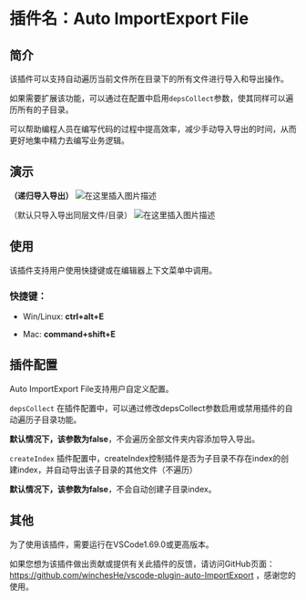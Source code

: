 # 插件名：Auto ImportExport File

## 简介
该插件可以支持自动遍历当前文件所在目录下的所有文件进行导入和导出操作。

如果需要扩展该功能，可以通过在配置中启用`depsCollect`参数，使其同样可以遍历所有的子目录。

可以帮助编程人员在编写代码的过程中提高效率，减少手动导入导出的时间，从而更好地集中精力去编写业务逻辑。

## 演示
**（递归导入导出）**
![在这里插入图片描述](https://img-blog.csdnimg.cn/a414d33bd2a94ac8bff6a6817980280c.gif)

（默认只导入导出同层文件/目录）
![在这里插入图片描述](https://img-blog.csdnimg.cn/a7cbd8f7993c43f4994541edfbdc808e.gif)

## 使用
该插件支持用户使用快捷键或在编辑器上下文菜单中调用。

### 快捷键：

- Win/Linux: **ctrl+alt+E**

- Mac: **command+shift+E**

## 插件配置
Auto ImportExport File支持用户自定义配置。

`depsCollect`
在插件配置中，可以通过修改depsCollect参数启用或禁用插件的自动遍历子目录功能。

**默认情况下，该参数为false**，不会遍历全部文件夹内容添加导入导出。

`createIndex`
插件配置中，createIndex控制插件是否为子目录不存在index的创建index，并自动导出该子目录的其他文件（不遍历）

**默认情况下，该参数为false**，不会自动创建子目录index。

## 其他
为了使用该插件，需要运行在VSCode1.69.0或更高版本。

如果您想为该插件做出贡献或提供有关此插件的反馈，请访问GitHub页面：https://github.com/winchesHe/vscode-plugin-auto-ImportExport ，感谢您的使用。

